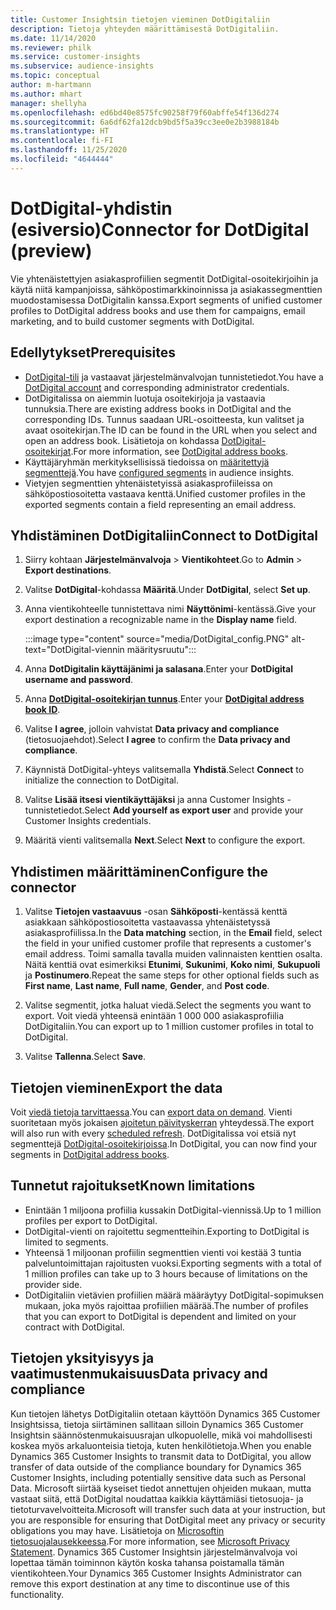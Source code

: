 ```yaml
---
title: Customer Insightsin tietojen vieminen DotDigitaliin
description: Tietoja yhteyden määrittämisestä DotDigitaliin.
ms.date: 11/14/2020
ms.reviewer: philk
ms.service: customer-insights
ms.subservice: audience-insights
ms.topic: conceptual
author: m-hartmann
ms.author: mhart
manager: shellyha
ms.openlocfilehash: ed6bd40e8575fc90258f79f60abffe54f136d274
ms.sourcegitcommit: 6a6df62fa12dcb9bd5f5a39cc3ee0e2b3988184b
ms.translationtype: HT
ms.contentlocale: fi-FI
ms.lasthandoff: 11/25/2020
ms.locfileid: "4644444"
---
```

# <a name="connector-for-dotdigital-preview"></a><span data-ttu-id="e5aba-103">DotDigital-yhdistin (esiversio)</span><span class="sxs-lookup"><span data-stu-id="e5aba-103">Connector for DotDigital (preview)</span></span>

<span data-ttu-id="e5aba-104">Vie yhtenäistettyjen asiakasprofiilien segmentit DotDigital-osoitekirjoihin ja käytä niitä kampanjoissa, sähköpostimarkkinoinnissa ja asiakassegmenttien muodostamisessa DotDigitalin kanssa.</span><span class="sxs-lookup"><span data-stu-id="e5aba-104">Export segments of unified customer profiles to DotDigital address books and use them for campaigns, email marketing, and to build customer segments with DotDigital.</span></span> 

## <a name="prerequisites"></a><span data-ttu-id="e5aba-105">Edellytykset</span><span class="sxs-lookup"><span data-stu-id="e5aba-105">Prerequisites</span></span>

-   <span data-ttu-id="e5aba-106">[DotDigital-tili](https://dotdigital.com/) ja vastaavat järjestelmänvalvojan tunnistetiedot.</span><span class="sxs-lookup"><span data-stu-id="e5aba-106">You have a [DotDigital account](https://dotdigital.com/) and corresponding administrator credentials.</span></span>
-   <span data-ttu-id="e5aba-107">DotDigitalissa on aiemmin luotuja osoitekirjoja ja vastaavia tunnuksia.</span><span class="sxs-lookup"><span data-stu-id="e5aba-107">There are existing address books in DotDigital and the corresponding IDs.</span></span> <span data-ttu-id="e5aba-108">Tunnus saadaan URL-osoitteesta, kun valitset ja avaat osoitekirjan.</span><span class="sxs-lookup"><span data-stu-id="e5aba-108">The ID can be found in the URL when you select and open an address book.</span></span> <span data-ttu-id="e5aba-109">Lisätietoja on kohdassa [DotDigital-osoitekirjat](https://support.dotdigital.com/hc/articles/212211968-Creating-an-address-book).</span><span class="sxs-lookup"><span data-stu-id="e5aba-109">For more information, see [DotDigital address books](https://support.dotdigital.com/hc/articles/212211968-Creating-an-address-book).</span></span>
-   <span data-ttu-id="e5aba-110">Käyttäjäryhmän merkityksellisissä tiedoissa on [määritettyjä segmenttejä](segments.md).</span><span class="sxs-lookup"><span data-stu-id="e5aba-110">You have [configured segments](segments.md) in audience insights.</span></span>
-   <span data-ttu-id="e5aba-111">Vietyjen segmenttien yhtenäistetyissä asiakasprofiileissa on sähköpostiosoitetta vastaava kenttä.</span><span class="sxs-lookup"><span data-stu-id="e5aba-111">Unified customer profiles in the exported segments contain a field representing an email address.</span></span>

## <a name="connect-to-dotdigital"></a><span data-ttu-id="e5aba-112">Yhdistäminen DotDigitaliin</span><span class="sxs-lookup"><span data-stu-id="e5aba-112">Connect to DotDigital</span></span>

1. <span data-ttu-id="e5aba-113">Siirry kohtaan **Järjestelmänvalvoja** > **Vientikohteet**.</span><span class="sxs-lookup"><span data-stu-id="e5aba-113">Go to **Admin** > **Export destinations**.</span></span>

1. <span data-ttu-id="e5aba-114">Valitse **DotDigital**-kohdassa **Määritä**.</span><span class="sxs-lookup"><span data-stu-id="e5aba-114">Under **DotDigital**, select **Set up**.</span></span>

1. <span data-ttu-id="e5aba-115">Anna vientikohteelle tunnistettava nimi **Näyttönimi**-kentässä.</span><span class="sxs-lookup"><span data-stu-id="e5aba-115">Give your export destination a recognizable name in the **Display name** field.</span></span>

   :::image type="content" source="media/DotDigital_config.PNG" alt-text="DotDigital-viennin määritysruutu":::

1. <span data-ttu-id="e5aba-117">Anna **DotDigitalin käyttäjänimi ja salasana**.</span><span class="sxs-lookup"><span data-stu-id="e5aba-117">Enter your **DotDigital username and password**.</span></span>

1. <span data-ttu-id="e5aba-118">Anna **[DotDigital-osoitekirjan tunnus](https://support.dotdigital.com/hc/articles/212211968-Creating-an-address-book)**.</span><span class="sxs-lookup"><span data-stu-id="e5aba-118">Enter your **[DotDigital address book ID](https://support.dotdigital.com/hc/articles/212211968-Creating-an-address-book)**.</span></span>

1. <span data-ttu-id="e5aba-119">Valitse **I agree**, jolloin vahvistat **Data privacy and compliance** (tietosuojaehdot).</span><span class="sxs-lookup"><span data-stu-id="e5aba-119">Select **I agree** to confirm the **Data privacy and compliance**.</span></span>

1. <span data-ttu-id="e5aba-120">Käynnistä DotDigital-yhteys valitsemalla **Yhdistä**.</span><span class="sxs-lookup"><span data-stu-id="e5aba-120">Select **Connect** to initialize the connection to DotDigital.</span></span>

1. <span data-ttu-id="e5aba-121">Valitse **Lisää itsesi vientikäyttäjäksi** ja anna Customer Insights -tunnistetiedot.</span><span class="sxs-lookup"><span data-stu-id="e5aba-121">Select **Add yourself as export user** and provide your Customer Insights credentials.</span></span>

1. <span data-ttu-id="e5aba-122">Määritä vienti valitsemalla **Next**.</span><span class="sxs-lookup"><span data-stu-id="e5aba-122">Select **Next** to configure the export.</span></span>

## <a name="configure-the-connector"></a><span data-ttu-id="e5aba-123">Yhdistimen määrittäminen</span><span class="sxs-lookup"><span data-stu-id="e5aba-123">Configure the connector</span></span>

1. <span data-ttu-id="e5aba-124">Valitse **Tietojen vastaavuus** -osan **Sähköposti**-kentässä kenttä asiakkaan sähköpostiosoitetta vastaavassa yhtenäistetyssä asiakasprofiilissa.</span><span class="sxs-lookup"><span data-stu-id="e5aba-124">In the **Data matching** section, in the **Email** field, select the field in your unified customer profile that represents a customer's email address.</span></span> <span data-ttu-id="e5aba-125">Toimi samalla tavalla muiden valinnaisten kenttien osalta. Näitä kenttiä ovat esimerkiksi **Etunimi**, **Sukunimi**, **Koko nimi**, **Sukupuoli** ja **Postinumero**.</span><span class="sxs-lookup"><span data-stu-id="e5aba-125">Repeat the same steps for other optional fields such as **First name**, **Last name**, **Full name**, **Gender**, and **Post code**.</span></span>

1. <span data-ttu-id="e5aba-126">Valitse segmentit, jotka haluat viedä.</span><span class="sxs-lookup"><span data-stu-id="e5aba-126">Select the segments you want to export.</span></span> <span data-ttu-id="e5aba-127">Voit viedä yhteensä enintään 1 000 000 asiakasprofiilia DotDigitaliin.</span><span class="sxs-lookup"><span data-stu-id="e5aba-127">You can export up to 1 million customer profiles in total to DotDigital.</span></span>

1. <span data-ttu-id="e5aba-128">Valitse **Tallenna**.</span><span class="sxs-lookup"><span data-stu-id="e5aba-128">Select **Save**.</span></span>

## <a name="export-the-data"></a><span data-ttu-id="e5aba-129">Tietojen vieminen</span><span class="sxs-lookup"><span data-stu-id="e5aba-129">Export the data</span></span>

<span data-ttu-id="e5aba-130">Voit [viedä tietoja tarvittaessa](export-destinations.md).</span><span class="sxs-lookup"><span data-stu-id="e5aba-130">You can [export data on demand](export-destinations.md).</span></span> <span data-ttu-id="e5aba-131">Vienti suoritetaan myös jokaisen [ajoitetun päivityskerran](system.md#schedule-tab) yhteydessä.</span><span class="sxs-lookup"><span data-stu-id="e5aba-131">The export will also run with every [scheduled refresh](system.md#schedule-tab).</span></span> <span data-ttu-id="e5aba-132">DotDigitalissa voi etsiä nyt segmenttejä [DotDigital-osoitekirjoissa](https://support.dotdigital.com/hc/articles/212211968-Creating-an-address-book).</span><span class="sxs-lookup"><span data-stu-id="e5aba-132">In DotDigital, you can now find your segments in [DotDigital address books](https://support.dotdigital.com/hc/articles/212211968-Creating-an-address-book).</span></span>

## <a name="known-limitations"></a><span data-ttu-id="e5aba-133">Tunnetut rajoitukset</span><span class="sxs-lookup"><span data-stu-id="e5aba-133">Known limitations</span></span>

- <span data-ttu-id="e5aba-134">Enintään 1 miljoona profiilia kussakin DotDigital-viennissä.</span><span class="sxs-lookup"><span data-stu-id="e5aba-134">Up to 1 million profiles per export to DotDigital.</span></span>
- <span data-ttu-id="e5aba-135">DotDigital-vienti on rajoitettu segmentteihin.</span><span class="sxs-lookup"><span data-stu-id="e5aba-135">Exporting to DotDigital is limited to segments.</span></span>
- <span data-ttu-id="e5aba-136">Yhteensä 1 miljoonan profiilin segmenttien vienti voi kestää 3 tuntia palveluntoimittajan rajoitusten vuoksi.</span><span class="sxs-lookup"><span data-stu-id="e5aba-136">Exporting segments with a total of 1 million profiles can take up to 3 hours because of limitations on the provider side.</span></span> 
- <span data-ttu-id="e5aba-137">DotDigitaliin vietävien profiilien määrä määräytyy DotDigital-sopimuksen mukaan, joka myös rajoittaa profiilien määrää.</span><span class="sxs-lookup"><span data-stu-id="e5aba-137">The number of profiles that you can export to DotDigital is dependent and limited on your contract with DotDigital.</span></span>

## <a name="data-privacy-and-compliance"></a><span data-ttu-id="e5aba-138">Tietojen yksityisyys ja vaatimustenmukaisuus</span><span class="sxs-lookup"><span data-stu-id="e5aba-138">Data privacy and compliance</span></span>

<span data-ttu-id="e5aba-139">Kun tietojen lähetys DotDigitaliin otetaan käyttöön Dynamics 365 Customer Insightsissa, tietoja siirtäminen sallitaan silloin Dynamics 365 Customer Insightsin säännöstenmukaisuusrajan ulkopuolelle, mikä voi mahdollisesti koskea myös arkaluonteisia tietoja, kuten henkilötietoja.</span><span class="sxs-lookup"><span data-stu-id="e5aba-139">When you enable Dynamics 365 Customer Insights to transmit data to DotDigital, you allow transfer of data outside of the compliance boundary for Dynamics 365 Customer Insights, including potentially sensitive data such as Personal Data.</span></span> <span data-ttu-id="e5aba-140">Microsoft siirtää kyseiset tiedot annettujen ohjeiden mukaan, mutta vastaat siitä, että DotDigital noudattaa kaikkia käyttämiäsi tietosuoja- ja tietoturvavelvoitteita.</span><span class="sxs-lookup"><span data-stu-id="e5aba-140">Microsoft will transfer such data at your instruction, but you are responsible for ensuring that DotDigital meet any privacy or security obligations you may have.</span></span> <span data-ttu-id="e5aba-141">Lisätietoja on [Microsoftin tietosuojalausekkeessa](https://go.microsoft.com/fwlink/?linkid=396732).</span><span class="sxs-lookup"><span data-stu-id="e5aba-141">For more information, see [Microsoft Privacy Statement](https://go.microsoft.com/fwlink/?linkid=396732).</span></span>
<span data-ttu-id="e5aba-142">Dynamics 365 Customer Insightsin järjestelmänvalvoja voi lopettaa tämän toiminnon käytön koska tahansa poistamalla tämän vientikohteen.</span><span class="sxs-lookup"><span data-stu-id="e5aba-142">Your Dynamics 365 Customer Insights Administrator can remove this export destination at any time to discontinue use of this functionality.</span></span>
